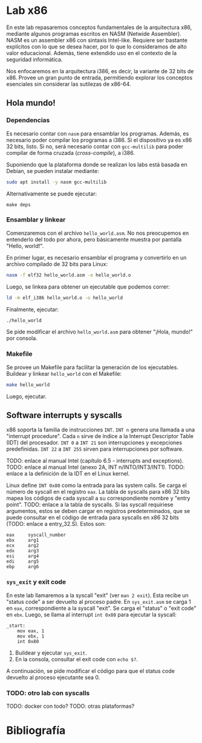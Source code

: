 # Lab x86

En este lab repasaremos conceptos fundamentales de la arquitectura x86, mediante algunos programas escritos en NASM (Netwide Assembler). NASM es un assembler x86 con sintaxis Intel-like. Requiere ser bastante explícitos con lo que se desea hacer, por lo que lo consideramos de alto valor educacional. Además, tiene extendido uso en el contexto de la seguridad informática.

Nos enfocaremos en la arquitectura i386, es decir, la variante de 32 bits de x86. Provee un gran punto de entrada, permitiendo explorar los conceptos esenciales sin considerar las sutilezas de x86-64.

## Hola mundo!

### Dependencias

Es necesario contar con `nasm` para ensamblar los programas. Además, es necesario poder compilar los programas a i386. Si el dispositivo ya es x86 32 bits, listo. Si no, será necesario contar con `gcc-multilib` para poder compilar de forma cruzada (_cross-compile_), a i386.

Suponiendo que la plataforma donde se realizan los labs está basada en Debian, se pueden instalar mediante:

```sh
sudo apt install -y nasm gcc-multilib
```

Alternativamente se puede ejecutar:

`make deps`

### Ensamblar y linkear

Comenzaremos con el archivo `hello_world.asm`. No nos preocupemos en entenderlo del todo por ahora, pero básicamente muestra por pantalla "Hello, world!".

En primer lugar, es necesario ensamblar el programa y convertirlo en un archivo compilado de 32 bits para Linux:

```sh
nasm -f elf32 hello_world.asm -o hello_world.o
```

Luego, se linkea para obtener un ejecutable que podemos correr:

```sh
ld -m elf_i386 hello_world.o -o hello_world
```

Finalmente, ejecutar:

```sh
./hello_world
```

Se pide modificar el archivo `hello_world.asm` para obtener "¡Hola, mundo!" por consola.

### Makefile

Se provee un Makefile para facilitar la generación de los ejecutables. Buildear y linkear `hello_world` con el Makefile:

```sh
make hello_world
```

Luego, ejecutar.

## Software interrupts y syscalls

x86 soporta la familia de instrucciones `INT`. `INT n` genera una llamada a una "interrupt procedure". Cada `n` sirve de índice a la Interrupt Descriptor Table (IDT) del procesador. `INT 0` a `INT 21` son interrupciones y excepciones predefinidas. `INT 22` a `INT 255` sirven para interrupciones por software.

TODO: enlace al manual Intel (capítulo 6.5 - interrupts and exceptions).
TODO: enlace al manual Intel (anexo 2A, INT n/INTO/INT3/INT1).
TODO: enlace a la definición de la IDT en el Linux kernel.

Linux define `INT 0x80` como la entrada para las system calls. Se carga el número de syscall en el registro `eax`. La tabla de syscalls para x86 32 bits mapea los códigos de cada syscall a su correspondiente nombre y "entry point". TODO: enlace a la tabla de syscalls. Si las syscall requiriese argumentos, estos se deben cargar en registros predeterminados, que se puede consultar en el código de entrada para syscalls en x86 32 bits (TODO: enlace a entry_32.S). Estos son:

```
eax     syscall_number
ebx     arg1
ecx     arg2
edx     arg3
esi     arg4
edi     arg5
ebp     arg6
```

### `sys_exit` y exit code

En este lab llamaremos a la syscall "exit" (ver `man 2 exit`). Esta recibe un "status code" a ser devuelto al proceso padre. En `sys_exit.asm` se carga 1 en `eax`, correspondiente a la syscall "exit". Se carga el "status" o "exit code" en `ebx`. Luego, se llama al interrupt `int 0x80` para ejecutar la syscall:

```
_start:
	mov eax, 1
	mov ebx, 1
	int 0x80
```

1. Buildear y ejecutar `sys_exit`.
2. En la consola, consultar el exit code con `echo $?`.

A continuación, se pide modificar el código para que el status code devuelto al proceso ejecutante sea 0.

### TODO: otro lab con syscalls




TODO: docker con todo?
TODO: otras plataformas?



# Bibliografía
